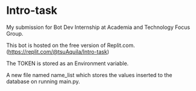 # Intro-task
My submission for Bot Dev Internship at Academia and Technology Focus Group.


This bot is hosted on the free version of Replit.com. (https://replit.com/@tsuAquila/Intro-task)

The TOKEN is stored as an Environment variable.

A new file named name_list which stores the values inserted to the database on running main.py.

